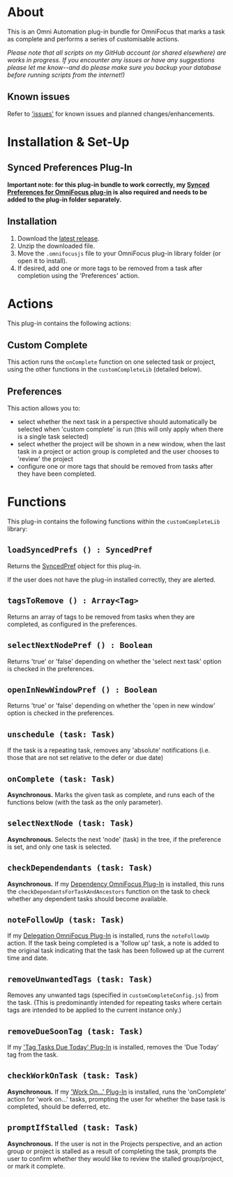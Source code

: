 # About

This is an Omni Automation plug-in bundle for OmniFocus that marks a task as complete and performs a series of customisable actions.

_Please note that all scripts on my GitHub account (or shared elsewhere) are works in progress. If you encounter any issues or have any suggestions please let me know--and do please make sure you backup your database before running scripts from the internet!)_

## Known issues 

Refer to ['issues'](https://github.com/ksalzke/custom-complete-omnifocus-plugin/issues) for known issues and planned changes/enhancements.

# Installation & Set-Up

## Synced Preferences Plug-In

**Important note: for this plug-in bundle to work correctly, my [Synced Preferences for OmniFocus plug-in](https://github.com/ksalzke/synced-preferences-for-omnifocus) is also required and needs to be added to the plug-in folder separately.**

## Installation

1. Download the [latest release](https://github.com/ksalzke/custom-complete-omnifocus-plugin/releases/latest).
2. Unzip the downloaded file.
3. Move the `.omnifocusjs` file to your OmniFocus plug-in library folder (or open it to install).
4. If desired, add one or more tags to be removed from a task after completion using the 'Preferences' action.

# Actions

This plug-in contains the following actions:

## Custom Complete

This action runs the `onComplete` function on one selected task or project, using the other functions in the `customCompleteLib` (detailed below).

## Preferences

This action allows you to:
* select whether the next task in a perspective should automatically be selected when 'custom complete' is run (this will only apply when there is a single task selected)
* select whether the project will be shown in a new window, when the last task in a project or action group is completed and the user chooses to 'review' the project
* configure one or more tags that should be removed from tasks after they have been completed.

# Functions

This plug-in contains the following functions within the `customCompleteLib` library:

## `loadSyncedPrefs () : SyncedPref`

Returns the [SyncedPref](https://github.com/ksalzke/synced-preferences-for-omnifocus) object for this plug-in.

If the user does not have the plug-in installed correctly, they are alerted.

## `tagsToRemove () : Array<Tag>`

Returns an array of tags to be removed from tasks when they are completed, as configured in the preferences.

## `selectNextNodePref () : Boolean`

Returns 'true' or 'false' depending on whether the 'select next task' option is checked in the preferences.

## `openInNewWindowPref () : Boolean`

Returns 'true' or 'false' depending on whether the 'open in new window' option is checked in the preferences.

## `unschedule (task: Task)`

If the task is a repeating task, removes any 'absolute' notifications (i.e. those that are not set relative to the defer or due date)

## `onComplete (task: Task)`

**Asynchronous.** Marks the given task as complete, and runs each of the functions below (with the task as the only parameter).

## `selectNextNode (task: Task)` 

**Asynchronous.** Selects the next 'node' (task) in the tree, if the preference is set, and only one task is selected.

## `checkDependendants (task: Task)`

**Asynchronous.** If my [Dependency OmniFocus Plug-In](https://github.com/ksalzke/dependency-omnifocus-plugin) is installed, this runs the `checkDependantsForTaskAndAncestors` function on the task to check whether any dependent tasks should become available.

## `noteFollowUp (task: Task)`

If my [Delegation OmniFocus Plug-In](https://github.com/ksalzke/delegation-omnifocus-plugin) is installed, runs the `noteFollowUp` action. If the task being completed is a 'follow up' task, a note is added to the original task indicating that the task has been followed up at the current time and date.

## `removeUnwantedTags (task: Task)`

Removes any unwanted tags (specified in `customCompleteConfig.js`) from the task. (This is predominantly intended for repeating tasks where certain tags are intended to be applied to the current instance only.)

## `removeDueSoonTag (task: Task)`

If my ['Tag Tasks Due Today' Plug-In](https://github.com/ksalzke/tag-tasks-due-today-for-omnifocus) is installed, removes the 'Due Today' tag from the task.

## `checkWorkOnTask (task: Task)`

**Asynchronous.** If my ['Work On...' Plug-In](https://github.com/ksalzke/work-on-omnifocus-plug-in) is installed, runs the 'onComplete' action for 'work on...' tasks, prompting the user for whether the base task is completed, should be deferred, etc.

## `promptIfStalled (task: Task)`

**Asynchronous.** If the user is not in the Projects perspective, and an action group or project is stalled as a result of completing the task, prompts the user to confirm whether they would like to review the stalled group/project, or mark it complete.
